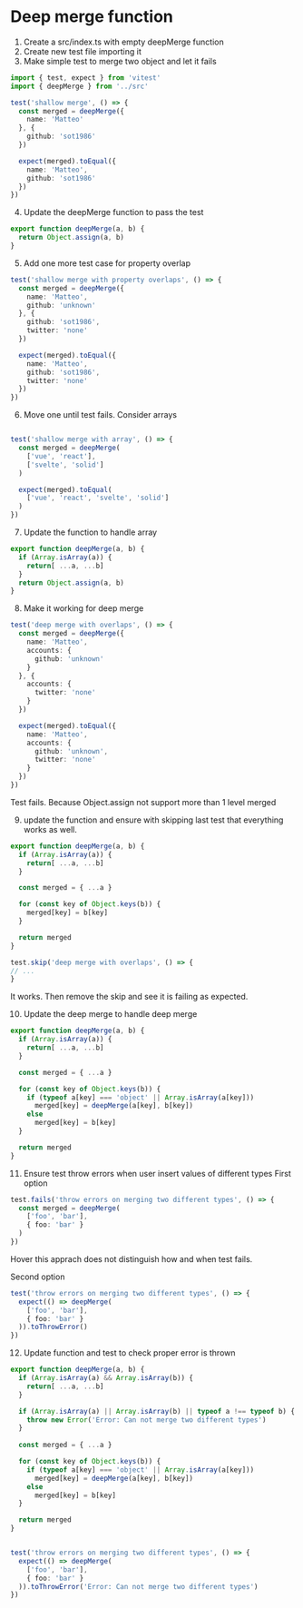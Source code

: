 # Deep merge function
1. Create a src/index.ts with empty deepMerge function
2. Create new test file importing it
3. Make simple test to merge two object and let it fails

```ts
import { test, expect } from 'vitest'
import { deepMerge } from '../src'

test('shallow merge', () => {
  const merged = deepMerge({
    name: 'Matteo'
  }, {
    github: 'sot1986'
  })

  expect(merged).toEqual({
    name: 'Matteo',
    github: 'sot1986'
  })
})
```
4. Update the deepMerge function to pass the test
```ts
export function deepMerge(a, b) {
  return Object.assign(a, b)
}
```

5. Add one more test case for property overlap
```ts
test('shallow merge with property overlaps', () => {
  const merged = deepMerge({
    name: 'Matteo',
    github: 'unknown'
  }, {
    github: 'sot1986',
    twitter: 'none'
  })

  expect(merged).toEqual({
    name: 'Matteo',
    github: 'sot1986',
    twitter: 'none'
  })
})
```
6. Move one until test fails. Consider arrays
```ts

test('shallow merge with array', () => {
  const merged = deepMerge(
    ['vue', 'react'],
    ['svelte', 'solid']
  )

  expect(merged).toEqual(
    ['vue', 'react', 'svelte', 'solid']
  )
})
```
7. Update the function to handle array
```ts
export function deepMerge(a, b) {
  if (Array.isArray(a)) {
    return[ ...a, ...b]
  }
  return Object.assign(a, b)
}
```
8. Make it working for deep merge
```ts
test('deep merge with overlaps', () => {
  const merged = deepMerge({
    name: 'Matteo',
    accounts: {
      github: 'unknown'
    }    
  }, {
    accounts: {
      twitter: 'none'
    }    
  })

  expect(merged).toEqual({
    name: 'Matteo',
    accounts: {
      github: 'unknown',
      twitter: 'none'
    }    
  })
})
```
Test fails. Because Object.assign not support more than 1 level merged

9. update the function and ensure with skipping last test that everything works as well.
```ts
export function deepMerge(a, b) {
  if (Array.isArray(a)) {
    return[ ...a, ...b]
  }

  const merged = { ...a }

  for (const key of Object.keys(b)) {
    merged[key] = b[key]
  }

  return merged
}

test.skip('deep merge with overlaps', () => {
// ...
}
```
It works.
Then remove the skip and see it is failing as expected.

10. Update the deep merge to handle deep merge
```ts
export function deepMerge(a, b) {
  if (Array.isArray(a)) {
    return[ ...a, ...b]
  }

  const merged = { ...a }

  for (const key of Object.keys(b)) {
    if (typeof a[key] === 'object' || Array.isArray(a[key]))
      merged[key] = deepMerge(a[key], b[key])
    else
      merged[key] = b[key]
  }

  return merged
}
```

11. Ensure test throw errors when user insert values of different types
First option
```ts
test.fails('throw errors on merging two different types', () => {
  const merged = deepMerge(
    ['foo', 'bar'],
    { foo: 'bar' }
  )
})
```
Hover this apprach does not distinguish how and when test fails.

Second option
```ts
test('throw errors on merging two different types', () => {
  expect(() => deepMerge(
    ['foo', 'bar'],
    { foo: 'bar' }
  )).toThrowError()
})
```
12. Update function and test to check proper error is thrown
```ts
export function deepMerge(a, b) {
  if (Array.isArray(a) && Array.isArray(b)) {
    return[ ...a, ...b]
  }

  if (Array.isArray(a) || Array.isArray(b) || typeof a !== typeof b) {
    throw new Error('Error: Can not merge two different types')
  }
  
  const merged = { ...a }

  for (const key of Object.keys(b)) {
    if (typeof a[key] === 'object' || Array.isArray(a[key]))
      merged[key] = deepMerge(a[key], b[key])
    else
      merged[key] = b[key]
  }

  return merged
}


test('throw errors on merging two different types', () => {
  expect(() => deepMerge(
    ['foo', 'bar'],
    { foo: 'bar' }
  )).toThrowError('Error: Can not merge two different types')
})
```